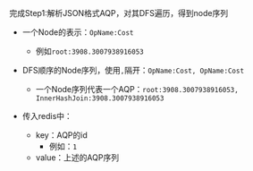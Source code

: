 完成Step1:解析JSON格式AQP，对其DFS遍历，得到node序列
- 一个Node的表示：`OpName:Cost`
  - 例如`root:3908.3007938916053`
- DFS顺序的Node序列，使用`,`隔开：`OpName:Cost, OpName:Cost`
  - 一个Node序列代表一个AQP：`root:3908.3007938916053, InnerHashJoin:3908.3007938916053`

- 传入redis中：
  - key：AQP的id
    - 例如：`1`
  - value：上述的AQP序列
